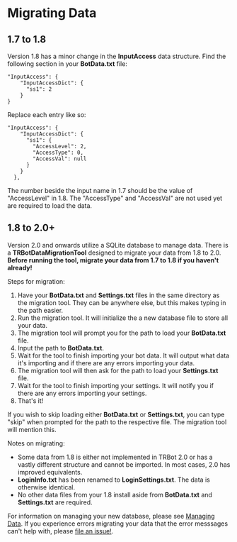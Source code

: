 # Migrating Data
## 1.7 to 1.8
Version 1.8 has a minor change in the **InputAccess** data structure. Find the following section in your **BotData.txt** file:

```
"InputAccess": {
    "InputAccessDict": {
      "ss1": 2
    }
}
```

Replace each entry like so:

```
"InputAccess": {
    "InputAccessDict": {
      "ss1": {
        "AccessLevel": 2,
        "AccessType": 0,
        "AccessVal": null
      }
    }
  },
```

The number beside the input name in 1.7 should be the value of "AccessLevel" in 1.8. The "AccessType" and "AccessVal" are not used yet are required to load the data.

## 1.8 to 2.0+
Version 2.0 and onwards utilize a SQLite database to manage data. There is a **TRBotDataMigrationTool** designed to migrate your data from 1.8 to 2.0. **Before running the tool, migrate your data from 1.7 to 1.8 if you haven't already!**

Steps for migration:
1. Have your **BotData.txt** and **Settings.txt** files in the same directory as the migration tool. They can be anywhere else, but this makes typing in the path easier.
2. Run the migration tool. It will initialize the a new database file to store all your data.
3. The migration tool will prompt you for the path to load your **BotData.txt** file.
3. Input the path to **BotData.txt**.
4. Wait for the tool to finish importing your bot data. It will output what data it's importing and if there are any errors importing your data.
5. The migration tool will then ask for the path to load your **Settings.txt** file.
6. Wait for the tool to finish importing your settings. It will notify you if there are any errors importing your settings.
7. That's it!

If you wish to skip loading either **BotData.txt** or **Settings.txt**, you can type "skip" when prompted for the path to the respective file. The migration tool will mention this.

Notes on migrating:

- Some data from 1.8 is either not implemented in TRBot 2.0 or has a vastly different structure and cannot be imported. In most cases, 2.0 has improved equivalents.
- **LoginInfo.txt** has been renamed to **LoginSettings.txt**. The data is otherwise identical.
- No other data files from your 1.8 install aside from **BotData.txt** and **Settings.txt** are required.

For information on managing your new database, please see [Managing Data](./Managing-Data.md). If you experience errors migrating your data that the error messsages can't help with, please [file an issue!](https://github.com/teamradish/TRTwitchPlaysBot/issues/new/choose).
